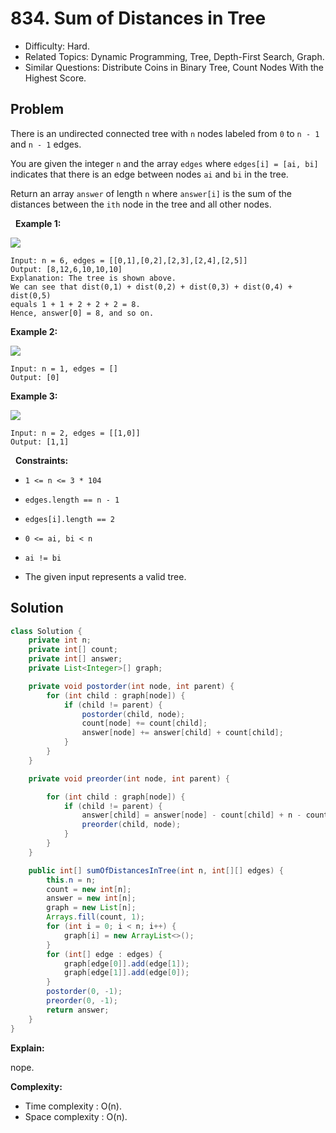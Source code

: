 # 834. Sum of Distances in Tree

- Difficulty: Hard.
- Related Topics: Dynamic Programming, Tree, Depth-First Search, Graph.
- Similar Questions: Distribute Coins in Binary Tree, Count Nodes With the Highest Score.

## Problem

There is an undirected connected tree with ```n``` nodes labeled from ```0``` to ```n - 1``` and ```n - 1``` edges.

You are given the integer ```n``` and the array ```edges``` where ```edges[i] = [ai, bi]``` indicates that there is an edge between nodes ```ai``` and ```bi``` in the tree.

Return an array ```answer``` of length ```n``` where ```answer[i]``` is the sum of the distances between the ```ith``` node in the tree and all other nodes.

 
**Example 1:**

![](https://assets.leetcode.com/uploads/2021/07/23/lc-sumdist1.jpg)

```
Input: n = 6, edges = [[0,1],[0,2],[2,3],[2,4],[2,5]]
Output: [8,12,6,10,10,10]
Explanation: The tree is shown above.
We can see that dist(0,1) + dist(0,2) + dist(0,3) + dist(0,4) + dist(0,5)
equals 1 + 1 + 2 + 2 + 2 = 8.
Hence, answer[0] = 8, and so on.
```

**Example 2:**

![](https://assets.leetcode.com/uploads/2021/07/23/lc-sumdist2.jpg)

```
Input: n = 1, edges = []
Output: [0]
```

**Example 3:**

![](https://assets.leetcode.com/uploads/2021/07/23/lc-sumdist3.jpg)

```
Input: n = 2, edges = [[1,0]]
Output: [1,1]
```

 
**Constraints:**


	
- ```1 <= n <= 3 * 104```
	
- ```edges.length == n - 1```
	
- ```edges[i].length == 2```
	
- ```0 <= ai, bi < n```
	
- ```ai != bi```
	
- The given input represents a valid tree.



## Solution

```java
class Solution {
    private int n;
    private int[] count;
    private int[] answer;
    private List<Integer>[] graph;

    private void postorder(int node, int parent) {
        for (int child : graph[node]) {
            if (child != parent) {
                postorder(child, node);
                count[node] += count[child];
                answer[node] += answer[child] + count[child];
            }
        }
    }

    private void preorder(int node, int parent) {

        for (int child : graph[node]) {
            if (child != parent) {
                answer[child] = answer[node] - count[child] + n - count[child];
                preorder(child, node);
            }
        }
    }

    public int[] sumOfDistancesInTree(int n, int[][] edges) {
        this.n = n;
        count = new int[n];
        answer = new int[n];
        graph = new List[n];
        Arrays.fill(count, 1);
        for (int i = 0; i < n; i++) {
            graph[i] = new ArrayList<>();
        }
        for (int[] edge : edges) {
            graph[edge[0]].add(edge[1]);
            graph[edge[1]].add(edge[0]);
        }
        postorder(0, -1);
        preorder(0, -1);
        return answer;
    }
}
```

**Explain:**

nope.

**Complexity:**

* Time complexity : O(n).
* Space complexity : O(n).
